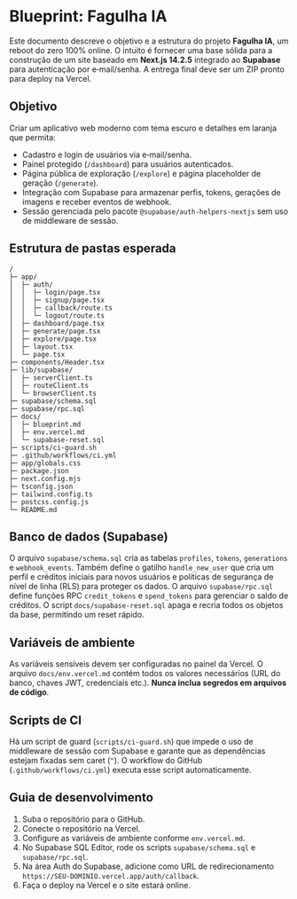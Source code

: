 # Blueprint: Fagulha IA

Este documento descreve o objetivo e a estrutura do projeto **Fagulha IA**, um reboot
do zero 100% online. O intuito é fornecer uma base sólida para a construção de
um site baseado em **Next.js 14.2.5** integrado ao **Supabase** para autenticação
por e‑mail/senha. A entrega final deve ser um ZIP pronto para deploy na
Vercel.

## Objetivo

Criar um aplicativo web moderno com tema escuro e detalhes em laranja que
permita:

- Cadastro e login de usuários via e‑mail/senha.
- Painel protegido (`/dashboard`) para usuários autenticados.
- Página pública de exploração (`/explore`) e página placeholder de geração
  (`/generate`).
- Integração com Supabase para armazenar perfis, tokens, gerações de imagens e
  receber eventos de webhook.
- Sessão gerenciada pelo pacote `@supabase/auth-helpers-nextjs` sem uso de
  middleware de sessão.

## Estrutura de pastas esperada

```text
/
├─ app/
│  ├─ auth/
│  │  ├─ login/page.tsx
│  │  ├─ signup/page.tsx
│  │  ├─ callback/route.ts
│  │  └─ logout/route.ts
│  ├─ dashboard/page.tsx
│  ├─ generate/page.tsx
│  ├─ explore/page.tsx
│  ├─ layout.tsx
│  └─ page.tsx
├─ components/Header.tsx
├─ lib/supabase/
│  ├─ serverClient.ts
│  ├─ routeClient.ts
│  └─ browserClient.ts
├─ supabase/schema.sql
├─ supabase/rpc.sql
├─ docs/
│  ├─ blueprint.md
│  ├─ env.vercel.md
│  └─ supabase-reset.sql
├─ scripts/ci-guard.sh
├─ .github/workflows/ci.yml
├─ app/globals.css
├─ package.json
├─ next.config.mjs
├─ tsconfig.json
├─ tailwind.config.ts
├─ postcss.config.js
└─ README.md
```

## Banco de dados (Supabase)

O arquivo `supabase/schema.sql` cria as tabelas `profiles`, `tokens`,
`generations` e `webhook_events`. Também define o gatilho `handle_new_user`
que cria um perfil e créditos iniciais para novos usuários e políticas de
segurança de nível de linha (RLS) para proteger os dados. O arquivo
`supabase/rpc.sql` define funções RPC `credit_tokens` e `spend_tokens` para
gerenciar o saldo de créditos. O script `docs/supabase-reset.sql` apaga e
recria todos os objetos da base, permitindo um reset rápido.

## Variáveis de ambiente

As variáveis sensíveis devem ser configuradas no painel da Vercel. O arquivo
`docs/env.vercel.md` contém todos os valores necessários (URL do banco,
chaves JWT, credenciais etc.). **Nunca inclua segredos em arquivos de código**.

## Scripts de CI

Há um script de guard (`scripts/ci-guard.sh`) que impede o uso de middleware de
sessão com Supabase e garante que as dependências estejam fixadas sem caret
(`^`). O workflow do GitHub (`.github/workflows/ci.yml`) executa esse script
automaticamente.

## Guia de desenvolvimento

1. Suba o repositório para o GitHub.
2. Conecte o repositório na Vercel.
3. Configure as variáveis de ambiente conforme `env.vercel.md`.
4. No Supabase SQL Editor, rode os scripts `supabase/schema.sql` e
   `supabase/rpc.sql`.
5. Na área Auth do Supabase, adicione como URL de redirecionamento
   `https://SEU-DOMINIO.vercel.app/auth/callback`.
6. Faça o deploy na Vercel e o site estará online.